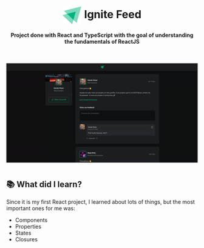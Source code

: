 <h1 align="center">
  <img src="./src/assets/ignite-logo.svg" width="50px" align="center" /> 
  Ignite Feed
</h1>

<h4 align="center">
  Project done with React and TypeScript with the goal of understanding the fundamentals of ReactJS
</h4>

<br>

<p align="center">
    <img src = "Ignite Feed - Desktop.gif" width="1000px">
</p>

#

## 📚 What did I learn?
Since it is my first React project, I learned about lots of things, but the most important ones for me was:
- Components
- Properties
- States
- Closures
